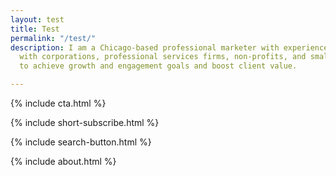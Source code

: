 ```yaml
---
layout: test
title: Test
permalink: "/test/"
description: I am a Chicago-based professional marketer with experience partnering
  with corporations, professional services firms, non-profits, and small business
  to achieve growth and engagement goals and boost client value.

---
```

{% include cta.html %}

{% include short-subscribe.html %}

{% include search-button.html %}

{% include about.html %}